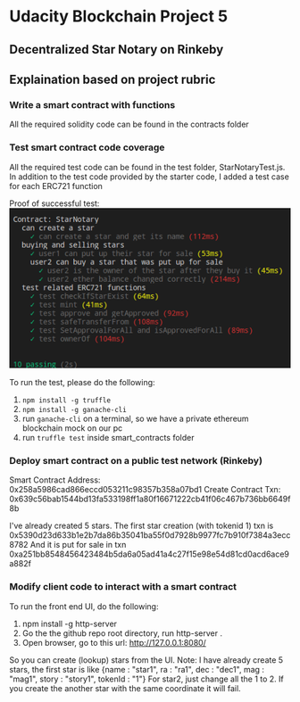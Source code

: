 # Udacity Blockchain Project 5
## Decentralized Star Notary on Rinkeby

## Explaination based on project rubric

### Write a smart contract with functions
All the required solidity code can be found in the contracts folder

### Test smart contract code coverage
All the required test code can be found in the test folder, StarNotaryTest.js. In addition to the test code provided by the starter code, I added a test case for each ERC721 function

Proof of successful test:
<img src="pictures/test_pass.png">

To run the test, please do the following:
1. ```npm install -g truffle```
2. ```npm install -g ganache-cli```
3. run ```ganache-cli``` on a terminal, so we have a private ethereum blockchain mock on our pc
4. run ```truffle test``` inside smart_contracts folder

### Deploy smart contract on a public test network (Rinkeby)
Smart Contract Address: 0x258a5986cad866eccd053211c98357b358a07bd1
Create Contract Txn: 0x639c56bab1544bd13fa533198ff1a80f16671222cb41f06c467b736bb6649f8b

I've already created 5 stars. The first star creation (with tokenid 1) txn is 0x5390d23d633b1e2b7da86b35041ba55f0d7928b9977fc7b910f7384a3ecc8782
And it is put for sale in txn 0xa251bb8548456423484b5da6a05ad41a4c27f15e98e54d81cd0acd6ace9a882f

### Modify client code to interact with a smart contract
To run the front end UI, do the following:
1. npm install -g http-server
2. Go the the github repo root directory, run http-server .
3. Open browser, go to this url: http://127.0.0.1:8080/

So you can create (lookup) stars from the UI.
Note: I have already create 5 stars, the first star is like {name : "star1", ra : "ra1", dec : "dec1", mag : "mag1", story : "story1", tokenId : "1"}
For star2, just change all the 1 to 2. If you create the another star with the same coordinate it will fail.

